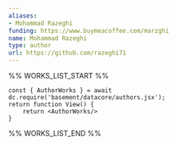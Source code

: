 ```yaml
---
aliases:
- Mohammad Razeghi
funding: https://www.buymeacoffee.com/marzghi
name: Mohammad Razeghi
type: author
url: https://github.com/razeghi71
---
```



%% WORKS_LIST_START %%

```datacorejsx
const { AuthorWorks } = await dc.require('basement/datacore/authors.jsx');
return function View() {
    return <AuthorWorks/>
}
```
%% WORKS_LIST_END %%
